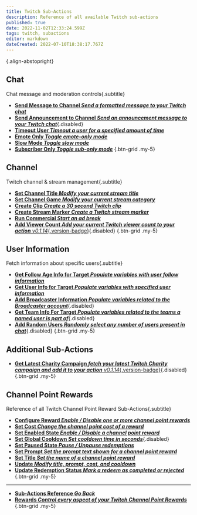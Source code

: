 ```yaml
---
title: Twitch Sub-Actions
description: Reference of all available Twitch sub-actions
published: true
date: 2022-11-02T12:33:24.599Z
tags: twitch, subactions
editor: markdown
dateCreated: 2022-07-10T18:38:17.767Z
---
```


<i class="mdi mdi-twitch text--twitch"></i>{.align-abstopright}

## Chat
Chat message and moderation controls{.subtitle}

- [<i class="mdi mdi-comment text--twitch"></i>**Send Message to Channel *Send a formatted message to your Twitch chat***](/en/Sub-Actions/Twitch/Send-Message-To-Channel)
- [<i class="mdi mdi-comment text--twitch"></i>**Send Announcement to Channel *Send an announcement message to your Twitch chat***](/en/Sub-Actions/Twitch/Announcement){.disabled}
- [<i class="mdi mdi-account-tie-voice-off text--twitch"></i>**Timeout User *Timeout a user for a specified amount of time***](/en/Sub-Actions/Twitch/Timeout-User)
- [<i class="mdi mdi-emoticon text--twitch"></i>**Emote Only *Toggle emote-only mode***](/en/Sub-Actions/Twitch/Emote-Only)
- [<i class="mdi mdi-speedometer-slow text--twitch"></i>**Slow Mode *Toggle slow mode***](/en/Sub-Actions/Twitch/Slow-Mode)
- [<i class="mdi mdi-account-lock text--twitch"></i>**Subscriber Only *Toggle sub-only mode***](/en/Sub-Actions/Twitch/Subscriber-Only)
{.btn-grid .my-5}


## Channel
Twitch channel & stream management{.subtitle}

- [<i class="mdi mdi-format-title text--twitch"></i>**Set Channel Title *Modify your current stream title***](/en/Sub-Actions/Twitch/Set-Title)
- [<i class="mdi mdi-gamepad text--twitch"></i>**Set Channel Game *Modify your current stream category***](/en/Sub-Actions/Twitch/Set-Channel-Game)
- [<i class="mdi mdi-clipboard-play text--twitch"></i> **Create Clip *Create a 30 second Twitch clip***](/en/Sub-Actions/Twitch/Create-Clip)
- [<i class="mdi mdi-bookmark text--twitch"></i>**Create Stream Marker *Create a Twitch stream marker***](/en/Sub-Actions/Twitch/Create-Stream-Marker)
- [<i class="mdi mdi-television-classic text--twitch"></i>**Run Commercial *Start an ad break***](/en/Sub-Actions/Twitch/Run-Commercial)
- [<i class="mdi mdi-counter text--twitch"></i>**Add Viewer Count *Add your current Twitch viewer count to your action*** *v0.1.14*{.version-badge}](/en/Sub-Actions/Twitch/Add-Viewer-Count){.disabled}
{.btn-grid .my-5}

## User Information
Fetch information about specific users{.subtitle}

- [<i class="mdi mdi-account-heart text--twitch"></i>**Get Follow Age Info for Target *Populate variables with user follow information***](/en/Sub-Actions/Twitch/Get-Follow-Age)
- [<i class="mdi mdi-account text--twitch"></i>**Get User Info for Target *Populate variables with specified user information***](/en/Sub-Actions/Twitch/Get-User-Info-for-Target)
- [<i class="mdi mdi-account text--twitch"></i>**Add Broadcaster Information *Populate variables related to the Broadcaster account***](/en/Sub-Actions/Twitch/Add-Broadcaster-Information){.disabled}
- [<i class="mdi mdi-account text--twitch"></i>**Get Team Info For Target *Populate variables related to the teams a named user is part of***](/en/Sub-Actions/Twitch/Get-Team-Info-For-Target){.disabled}
- [<i class="mdi mdi-account text--twitch"></i>**Add Random Users *Randomly select any number of users present in chat***](/en/Sub-Actions/Twitch/Add-Random-Users){.disabled}
{.btn-grid .my-5}

## Additional Sub-Actions
- [<i class="mdi mdi-charity text--twitch"></i>**Get Latest Charity Campaign *fetch your latest Twitch Charity campaign and add it to your action*** *v0.1.14*{.version-badge}](/en/Sub-Actions/Twitch/Charity){.disabled}
{.btn-grid .my-5}

## Channel Point Rewards
Reference of all Twitch Channel Point Reward Sub-Actions{.subtitle}
 * [<i class="mdi mdi-cog text--twitch"></i> **Configure Reward *Enable / Disable one or more channel point rewards***](/Sub-Actions/Rewards/Configure-Reward)
 * [<i class="mdi mdi-more text--twitch"></i>**Set Cost *Change the channel point cost of a reward***](/Sub-Actions/Rewards/Set-Cost)
 * [<i class="mdi mdi-toggle-switch text--twitch"></i>**Set Enabled State *Enable / Disable a channel point reward***](/Sub-Actions/Rewards/Set-Enabled-State)
 * [<i class="mdi mdi-timelapse text--twitch"></i>**Set Global Cooldown *Set cooldown time in seconds***](/Sub-Actions/Rewards/Set-Global-Cooldown){.disabled}
 * [<i class="mdi mdi-pause text--twitch"></i>**Set Paused State *Pause / Unpause redemptions***](/Sub-Actions/Rewards/Set-Paused-State)
 * [<i class="mdi mdi-text-box text--twitch"></i>**Set Prompt *Set the prompt text shown for a channel point reward***](/Sub-Actions/Rewards/Set-Prompt)
 * [<i class="mdi mdi-format-title text--twitch"></i>**Set Title *Set the name of a channel point reward***](/Sub-Actions/Rewards/Set-Title)
 * [<i class="mdi mdi-upload text--twitch"></i>**Update *Modify title, prompt, cost, and cooldown***](/Sub-Actions/Rewards/Update)
 * [<i class="mdi mdi-list-status text--twitch"></i>**Update Redemption Status *Mark a redeem as completed or rejected***](/Sub-Actions/Rewards/Update-Redemption-Status)
{.btn-grid .my-5}
---

- [<i class="mdi mdi-chevron-left"></i>**Sub-Actions Reference *Go Back***](/en/Sub-Actions)
- [<i class="mdi mdi-twitch text--twitch"></i>**Rewards *Control every aspect of your Twitch Channel Point Rewards***](/en/Sub-Actions/Rewards)
{.btn-grid .my-5}